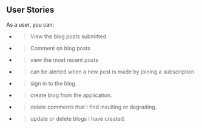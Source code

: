 ## User Stories
As a user, you can:
* > View the blog posts submitted.
* > Comment on blog posts
* > view the most recent posts
* > can be alerted when a new post is made by joining a subscription.

* > sign in to the blog.
* > create blog from the application.
* > delete comments that I find insulting or degrading.
* >  update or delete blogs i have created.

